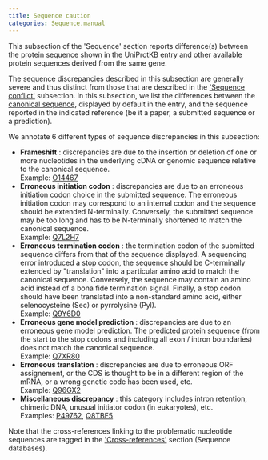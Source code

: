 ```yaml
---
title: Sequence caution
categories: Sequence,manual
---
```


This subsection of the 'Sequence' section reports difference(s) between the protein sequence shown in the UniProtKB entry and other available protein sequences derived from the same gene.

The sequence discrepancies described in this subsection are generally severe and thus distinct from those that are described in the ['Sequence conflict'](https://www.uniprot.org/help/conflict) subsection. In this subsection, we list the differences between the [canonical sequence](http://www.uniprot.org/help/canonical%5Fand%5Fisoforms), displayed by default in the entry, and the sequence reported in the indicated reference (be it a paper, a submitted sequence or a prediction).

We annotate 6 different types of sequence discrepancies in this subsection:

-   **Frameshift** : discrepancies are due to the insertion or deletion of one or more nucleotides in the underlying cDNA or genomic sequence relative to the canonical sequence.  
    Example: [O14467](https://www.uniprot.org/uniprotkb/O14467#sequences)
-   **Erroneous initiation codon** : discrepancies are due to an erroneous initiation codon choice in the submitted sequence. The erroneous initiation codon may correspond to an internal codon and the sequence should be extended N-terminally. Conversely, the submitted sequence may be too long and has to be N-terminally shortened to match the canonical sequence.  
    Example: [Q7L2H7](https://www.uniprot.org/uniprotkb/Q7L2H7#sequences)
-   **Erroneous termination codon** : the termination codon of the submitted sequence differs from that of the sequence displayed. A sequencing error introduced a stop codon, the sequence should be C-terminally extended by "translation" into a particular amino acid to match the canonical sequence. Conversely, the sequence may contain an amino acid instead of a bona fide termination signal. Finally, a stop codon should have been translated into a non-standard amino acid, either selenocysteine (Sec) or pyrrolysine (Pyl).  
    Example: [Q9Y6D0](https://www.uniprot.org/uniprotkb/Q9Y6D0#sequences)
-   **Erroneous gene model prediction** : discrepancies are due to an erroneous gene model prediction. The predicted protein sequence (from the start to the stop codons and including all exon / intron boundaries) does not match the canonical sequence.  
    Example: [Q7XR80](https://www.uniprot.org/uniprotkb/Q7XR80#sequences)
-   **Erroneous translation** : discrepancies are due to erroneous ORF assignement, or the CDS is thought to be in a different region of the mRNA, or a wrong genetic code has been used, etc.  
    Example: [Q96GX2](https://www.uniprot.org/uniprotkb/Q96GX2#sequences)
-   **Miscellaneous discrepancy** : this category includes intron retention, chimeric DNA, unusual initiator codon (in eukaryotes), etc.  
    Examples: [P49762](https://www.uniprot.org/uniprotkb/P49762#sequences), [Q8TBF5](https://www.uniprot.org/uniprotkb/Q8TBF5#sequences)

Note that the cross-references linking to the problematic nucleotide sequences are tagged in the ['Cross-references'](https://www.uniprot.org/help/cross%5Freferences%5Fsection) section (Sequence databases).
